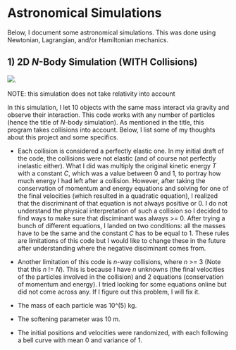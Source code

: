 # Astronomical Simulations

Below, I document some astronomical simulations. This was done using Newtonian, Lagrangian, and/or Hamiltonian mechanics. 

## 1) 2D *N*-Body Simulation (WITH Collisions)

![](https://media.giphy.com/media/vIvLXYWTT9ZxPYuDuS/giphy.gif).

NOTE: this simulation does not take relativity into account
 
In this simulation, I let 10 objects with the same mass interact via gravity and observe their interaction. This code works with any number of particles (hence the title of *N*-body simulation). As mentioned in the title, this program takes collisions into account. Below, I list some of my thoughts about this project and some specifics.

- Each collision is considered a perfectly elastic one. In my initial draft of the code, the collisions were not elastic (and of course not perfectly inelastic either). What I did was multiply the original kinetic energy *T* with a constant *C*, which was a value between 0 and 1, to portray how much energy I had left after a collision. However, after taking the conservation of momentum and energy equations and solving for one of the final velocities (which resulted in a quadratic equation), I realized that the discriminant of that equation is not always positive or 0. I do not understand the physical interpretation of such a collision so I decided to find ways to make sure that disciminant was always >= 0. After trying a bunch of different equations, I landed on two conditions: all the masses have to be the same and the constant *C* has to be equal to 1. These rules are limitations of this code but I would like to change these in the future after understanding where the negative disciminant comes from. 

- Another limitation of this code is *n*-way collisions, where *n* >= 3 (Note that this *n* != *N*). This is because I have *n* unknowns (the final velocities of the particles involved in the collision) and 2 equations (conservation of momentum and energy). I tried looking for some equations online but did not come across any. If I figure out this problem, I will fix it.

- The mass of each particle was 10^(5) kg.

- The softening parameter was 10 m.

- The initial positions and velocities were randomized, with each following a bell curve with mean 0 and variance of 1.
 
